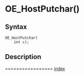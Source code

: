 # OE_HostPutchar()



## Syntax

    OE_HostPutchar(
        int c);
## Description 

=================
[index](index.md)

